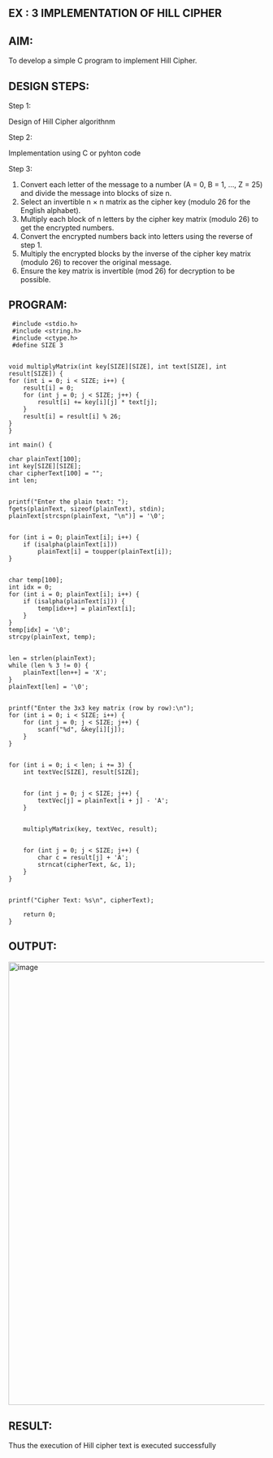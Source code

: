 ## EX : 3 IMPLEMENTATION OF HILL CIPHER

## AIM:

To develop a simple C program to implement Hill Cipher.

## DESIGN STEPS:

Step 1:

Design of Hill Cipher algorithnm

Step 2:

Implementation using C or pyhton code

Step 3:

1.	Convert each letter of the message to a number (A = 0, B = 1, ..., Z = 25) and divide the message into blocks of size n.
2.	Select an invertible n × n matrix as the cipher key (modulo 26 for the English alphabet).
3.	Multiply each block of n letters by the cipher key matrix (modulo 26) to get the encrypted numbers.
4.	Convert the encrypted numbers back into letters using the reverse of step 1.
5.	Multiply the encrypted blocks by the inverse of the cipher key matrix (modulo 26) to recover the original message.
6.	Ensure the key matrix is invertible (mod 26) for decryption to be possible.


## PROGRAM:

     #include <stdio.h>
     #include <string.h>
     #include <ctype.h>
     #define SIZE 3  
    
    
    void multiplyMatrix(int key[SIZE][SIZE], int text[SIZE], int result[SIZE]) {
    for (int i = 0; i < SIZE; i++) {
        result[i] = 0;
        for (int j = 0; j < SIZE; j++) {
            result[i] += key[i][j] * text[j];
        }
        result[i] = result[i] % 26;
    }
    }
    
    int main() {
    
    char plainText[100];
    int key[SIZE][SIZE];
    char cipherText[100] = "";
    int len;
    
    
    printf("Enter the plain text: ");
    fgets(plainText, sizeof(plainText), stdin);
    plainText[strcspn(plainText, "\n")] = '\0';
    
    
    for (int i = 0; plainText[i]; i++) {
        if (isalpha(plainText[i]))
            plainText[i] = toupper(plainText[i]);
    }
    
    
    char temp[100];
    int idx = 0;
    for (int i = 0; plainText[i]; i++) {
        if (isalpha(plainText[i])) {
            temp[idx++] = plainText[i];
        }
    }
    temp[idx] = '\0';
    strcpy(plainText, temp);
    
    
    len = strlen(plainText);
    while (len % 3 != 0) {
        plainText[len++] = 'X';
    }
    plainText[len] = '\0';
    
    
    printf("Enter the 3x3 key matrix (row by row):\n");
    for (int i = 0; i < SIZE; i++) {
        for (int j = 0; j < SIZE; j++) {
            scanf("%d", &key[i][j]);
        }
    }
    
    
    for (int i = 0; i < len; i += 3) {
        int textVec[SIZE], result[SIZE];
    
    
        for (int j = 0; j < SIZE; j++) {
            textVec[j] = plainText[i + j] - 'A';
        }
    
    
        multiplyMatrix(key, textVec, result);
    
     
        for (int j = 0; j < SIZE; j++) {
            char c = result[j] + 'A';
            strncat(cipherText, &c, 1);
        }
    }
    
    
    printf("Cipher Text: %s\n", cipherText);
    
        return 0;
    }

## OUTPUT:
<img width="1643" height="872" alt="image" src="https://github.com/user-attachments/assets/fe809308-9f6c-4a70-bda8-201594912a96" />

## RESULT:
Thus the execution of Hill cipher text is executed successfully
